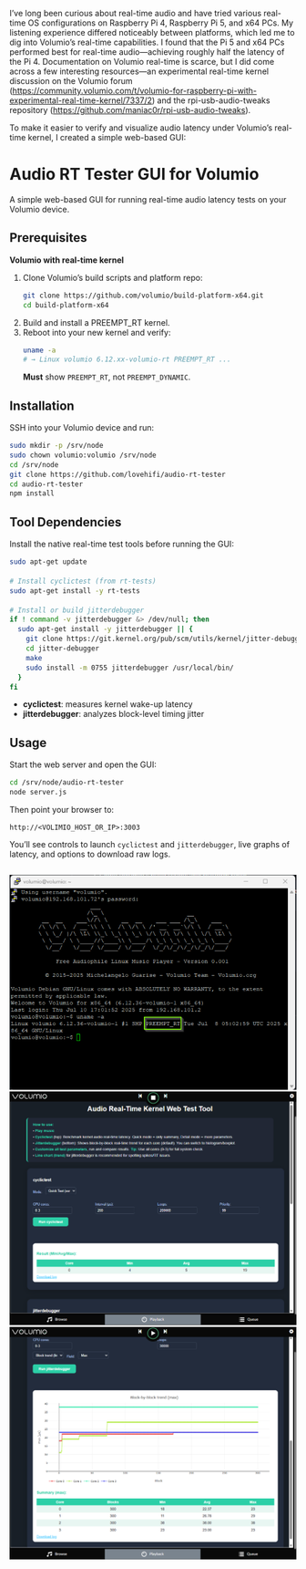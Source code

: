 I’ve long been curious about real-time audio and have tried various real-time OS configurations on Raspberry Pi 4, Raspberry Pi 5, and x64 PCs. My listening experience differed noticeably between platforms, which led me to dig into Volumio’s real-time capabilities. I found that the Pi 5 and x64 PCs performed best for real-time audio—achieving roughly half the latency of the Pi 4. Documentation on Volumio real-time is scarce, but I did come across a few interesting resources—an experimental real-time kernel discussion on the Volumio forum (https://community.volumio.com/t/volumio-for-raspberry-pi-with-experimental-real-time-kernel/7337/2) and the rpi-usb-audio-tweaks repository (https://github.com/maniac0r/rpi-usb-audio-tweaks).

To make it easier to verify and visualize audio latency under Volumio’s real-time kernel, I created a simple web-based GUI:

# Audio RT Tester GUI for Volumio

A simple web-based GUI for running real-time audio latency tests on your Volumio device.


## Prerequisites

**Volumio with real-time kernel**  
  1. Clone Volumio’s build scripts and platform repo:  
     ```bash
     git clone https://github.com/volumio/build-platform-x64.git
     cd build-platform-x64
     ```
  2. Build and install a PREEMPT_RT kernel.  
  3. Reboot into your new kernel and verify:  
     ```bash
     uname -a
     # → Linux volumio 6.12.xx-volumio-rt PREEMPT_RT ...
     ```  
     **Must** show `PREEMPT_RT`, not `PREEMPT_DYNAMIC`.


## Installation

SSH into your Volumio device and run:

```bash
sudo mkdir -p /srv/node
sudo chown volumio:volumio /srv/node
cd /srv/node
git clone https://github.com/lovehifi/audio-rt-tester
cd audio-rt-tester
npm install
````

## Tool Dependencies

Install the native real-time test tools before running the GUI:

```bash
sudo apt-get update

# Install cyclictest (from rt-tests)
sudo apt-get install -y rt-tests

# Install or build jitterdebugger
if ! command -v jitterdebugger &> /dev/null; then
  sudo apt-get install -y jitterdebugger || {
    git clone https://git.kernel.org/pub/scm/utils/kernel/jitter-debugger.git
    cd jitter-debugger
    make
    sudo install -m 0755 jitterdebugger /usr/local/bin/
  }
fi
```

* **cyclictest**: measures kernel wake-up latency
* **jitterdebugger**: analyzes block-level timing jitter

## Usage

Start the web server and open the GUI:

```bash
cd /srv/node/audio-rt-tester
node server.js
```

Then point your browser to:

```
http://<VOLIMIO_HOST_OR_IP>:3003
```

You’ll see controls to launch `cyclictest` and `jitterdebugger`, live graphs of latency, and options to download raw logs.

```
```
![Test UI Screenshot 2](https://raw.githubusercontent.com/lovehifi/audio-rt-tester/main/volumiort.png)
![Test UI Screenshot 1](https://raw.githubusercontent.com/lovehifi/audio-rt-tester/main/test_ui_01.png)  
![Test UI Screenshot 2](https://raw.githubusercontent.com/lovehifi/audio-rt-tester/main/test_ui_02.png)
